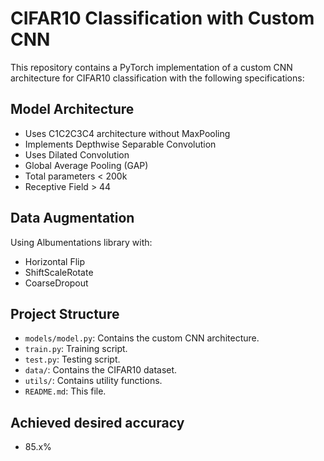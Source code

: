 # CIFAR10 Classification with Custom CNN

This repository contains a PyTorch implementation of a custom CNN architecture for CIFAR10 classification with the following specifications:

## Model Architecture
- Uses C1C2C3C4 architecture without MaxPooling
- Implements Depthwise Separable Convolution
- Uses Dilated Convolution
- Global Average Pooling (GAP)
- Total parameters < 200k
- Receptive Field > 44

## Data Augmentation
Using Albumentations library with:
- Horizontal Flip
- ShiftScaleRotate
- CoarseDropout

## Project Structure 
- `models/model.py`: Contains the custom CNN architecture.
- `train.py`: Training script.
- `test.py`: Testing script.
- `data/`: Contains the CIFAR10 dataset.
- `utils/`: Contains utility functions.
- `README.md`: This file.

## Achieved desired accuracy
- 85.x%
